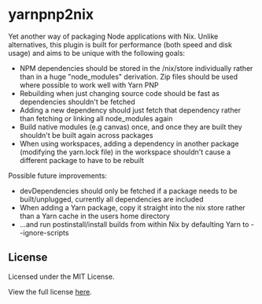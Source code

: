 # yarnpnp2nix

Yet another way of packaging Node applications with Nix. Unlike alternatives, this plugin is built for performance (both speed and disk usage) and aims to be unique with the following goals:

- NPM dependencies should be stored in the /nix/store individually rather than in a huge "node_modules" derivation. Zip files should be used where possible to work well with Yarn PNP
- Rebuilding when just changing source code should be fast as dependencies shouldn't be fetched
- Adding a new dependency should just fetch that dependency rather than fetching or linking all node_modules again
- Build native modules (e.g canvas) once, and once they are built they shouldn't be built again across packages
- When using workspaces, adding a dependency in another package (modifying the yarn.lock file) in the workspace shouldn't cause a different package to have to be rebuilt

Possible future improvements:
- devDependencies should only be fetched if a package needs to be built/unplugged, currently all dependencies are included
- When adding a Yarn package, copy it straight into the nix store rather than a Yarn cache in the users home directory
- ...and run postinstall/install builds from within Nix by defaulting Yarn to --ignore-scripts


## License

Licensed under the MIT License.

View the full license [here](/LICENSE).
